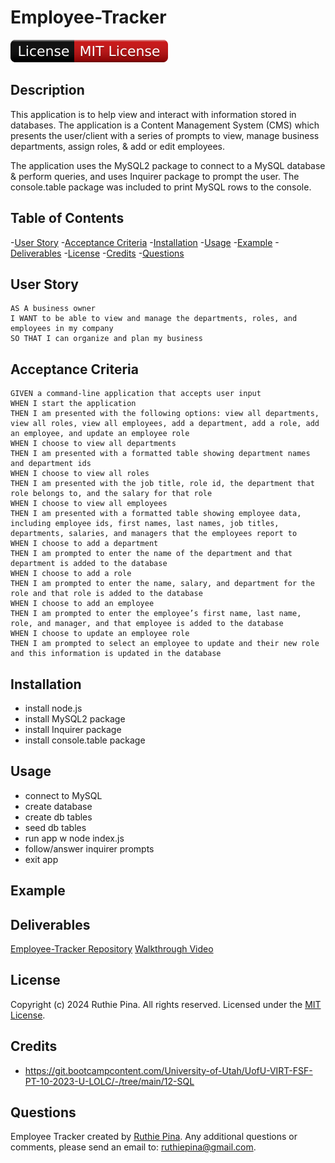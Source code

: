 # Employee-Tracker

![License Badge](./assets/badge.svg)

## Description

This application is to help view and interact with information stored in databases. The application is a Content Management System (CMS)
which presents the user/client with a series of prompts to view, manage business departments, assign roles, & add or edit employees.

The application uses the MySQL2 package to connect to a MySQL database & perform queries, and uses Inquirer package to prompt the user. The
console.table package was included to print MySQL rows to the console.

## Table of Contents

-[User Story](#user-story)
-[Acceptance Criteria](#acceptance-criteria) 
-[Installation](#installation) 
-[Usage](#usage) 
-[Example](#example) 
-[Deliverables](#deliverables) 
-[License](#license) 
-[Credits](#credits) 
-[Questions](#questions)

## User Story

```
AS A business owner
I WANT to be able to view and manage the departments, roles, and employees in my company
SO THAT I can organize and plan my business
```

## Acceptance Criteria

```
GIVEN a command-line application that accepts user input
WHEN I start the application
THEN I am presented with the following options: view all departments, view all roles, view all employees, add a department, add a role, add an employee, and update an employee role
WHEN I choose to view all departments
THEN I am presented with a formatted table showing department names and department ids
WHEN I choose to view all roles
THEN I am presented with the job title, role id, the department that role belongs to, and the salary for that role
WHEN I choose to view all employees
THEN I am presented with a formatted table showing employee data, including employee ids, first names, last names, job titles, departments, salaries, and managers that the employees report to
WHEN I choose to add a department
THEN I am prompted to enter the name of the department and that department is added to the database
WHEN I choose to add a role
THEN I am prompted to enter the name, salary, and department for the role and that role is added to the database
WHEN I choose to add an employee
THEN I am prompted to enter the employee’s first name, last name, role, and manager, and that employee is added to the database
WHEN I choose to update an employee role
THEN I am prompted to select an employee to update and their new role and this information is updated in the database
```

## Installation

- install node.js
- install MySQL2 package
- install Inquirer package
- install console.table package

## Usage

- connect to MySQL
- create database
- create db tables
- seed db tables
- run app w node index.js
- follow/answer inquirer prompts
- exit app

## Example

## Deliverables

[Employee-Tracker Repository](https://github.com/ruthiepina/Employee-Tracker)
[Walkthrough Video]()

## License

Copyright (c) 2024 Ruthie Pina. All rights reserved. Licensed under the [MIT License](https://choosealicense.com/licenses/mit).

## Credits

- https://git.bootcampcontent.com/University-of-Utah/UofU-VIRT-FSF-PT-10-2023-U-LOLC/-/tree/main/12-SQL


## Questions

Employee Tracker created by [Ruthie Pina](https://github.com/ruthiepina). Any additional questions or comments, please send an email to:
<ruthiepina@gmail.com>.
